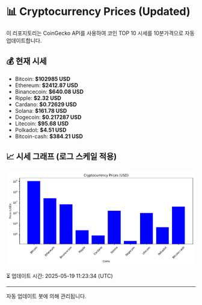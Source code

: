 
# 📊 Cryptocurrency Prices (Updated)

이 리포지토리는 CoinGecko API를 사용하여 코인 TOP 10 시세를 10분가격으로 자동 업데이트합니다.

## 💰 현재 시세
- Bitcoin: **$102985 USD**
- Ethereum: **$2412.87 USD**
- Binancecoin: **$640.08 USD**
- Ripple: **$2.32 USD**
- Cardano: **$0.72629 USD**
- Solana: **$161.78 USD**
- Dogecoin: **$0.217287 USD**
- Litecoin: **$95.68 USD**
- Polkadot: **$4.51 USD**
- Bitcoin-cash: **$384.21 USD**

## 📈 시세 그래프 (로그 스케일 적용)
![Crypto Prices](crypto_prices.png)

⏳ 업데이트 시간: 2025-05-19 11:23:34 (UTC)

---
자동 업데이트 봇에 의해 관리됩니다.
